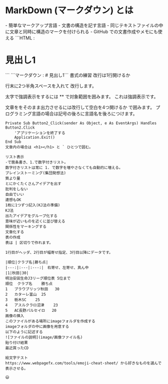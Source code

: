 <h1>MarkDown (マークダウン) とは</h1>
- 簡単なマークアップ言語
    - 文書の構造を記す言語
    - 同じテキストファイルの中に文章と同時に構造のマークを付けられる
- GitHub での文書作成やメモにも使える
```HTML : <h1>見出し1</h1>```
```マークダウン : # 見出し1```
書式の練習
改行は1行開けるか

行末に2つ半角スペースを入れて
改行します。

太字で強調表示をするには ** で対象範囲を囲みます。
これは強調表示です。

文章ををそのまま出力させるには改行して空白を4つ開けるか  で囲みます。
プログラミング言語の場合は記号の後ろに言語名を後ろにつけます。

```vb.net
Private Sub Button2_Click(sender As Object, e As EventArgs) Handles Button2.Click
    'アプリケーションを終了する
    Application.Exit()
End Sub
文章内の場合は <h1></h1> と ` ひとつで囲む。

リスト表示
-で箇条書き、1.で数字付きリスト。
数字付きリストは常に 1. で数字を増やさなくても自動的に増える。
ブレインストーミング(集団発想法)
質より量
とにかくたくさんアイデアを出す
批判をしない
自由でいい
連想もOK
1枚に1つずつ記入(KJ法の準備)
KJ法
出たアイデアをグループ化する
意味が近いものを近くに並び替える
関係性をマーキングする
文章化する
表の作成
表は | 区切りで作れます。

1行目がヘッダ、2行目が幅寄せ指定、3行目以降にデータです。

|順位|クラブ名|勝ち点|
|---:|:---|:---:|　右寄せ、左寄せ、真ん中
|1|秋田|30|
明治安田生命J3リーグ順位表 5位まで
順位	クラブ名	勝ち点
1	ブラウブリッツ秋田	30
2	カターレ富山	25
3	栃木SC	25
4	アスルクラロ沼津	23
5	AC長野パルセイロ	20
画像の挿入
このファイルがある場所にimageフォルダを作成する
imageフォルダの中に画像を用意する
以下のように記述する
![ファイルの説明](image/画像ファイル名)
貼り付け結果
最近買ったCD

絵文字テスト
https://www.webpagefx.com/tools/emoji-cheat-sheet/ から好きなものを選んで表示させる。

😃
